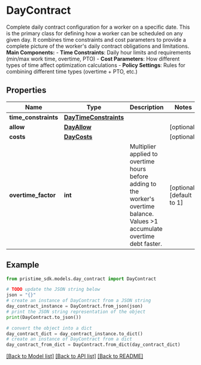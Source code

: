 # DayContract

Complete daily contract configuration for a worker on a specific date.  This is the primary class for defining how a worker can be scheduled on any given day. It combines time constraints and cost parameters to provide a complete picture of the worker's daily contract obligations and limitations.  **Main Components:** - **Time Constraints**: Daily hour limits and requirements (min/max work time, overtime, PTO) - **Cost Parameters**: How different types of time affect optimization calculations - **Policy Settings**: Rules for combining different time types (overtime + PTO, etc.)

## Properties

Name | Type | Description | Notes
------------ | ------------- | ------------- | -------------
**time_constraints** | [**DayTimeConstraints**](DayTimeConstraints.md) |  | 
**allow** | [**DayAllow**](DayAllow.md) |  | [optional] 
**costs** | [**DayCosts**](DayCosts.md) |  | [optional] 
**overtime_factor** | **int** | Multiplier applied to overtime hours before adding to the worker&#39;s overtime balance. Values &gt;1 accumulate overtime debt faster. | [optional] [default to 1]

## Example

```python
from pristime_sdk.models.day_contract import DayContract

# TODO update the JSON string below
json = "{}"
# create an instance of DayContract from a JSON string
day_contract_instance = DayContract.from_json(json)
# print the JSON string representation of the object
print(DayContract.to_json())

# convert the object into a dict
day_contract_dict = day_contract_instance.to_dict()
# create an instance of DayContract from a dict
day_contract_from_dict = DayContract.from_dict(day_contract_dict)
```
[[Back to Model list]](../README.md#documentation-for-models) [[Back to API list]](../README.md#documentation-for-api-endpoints) [[Back to README]](../README.md)


